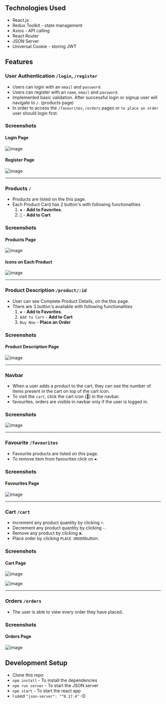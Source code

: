 ## Technologies Used
- React.js
- Redux Toolkit -  state management
- Axios - API calling
- React Router
- JSON Server
- Universal Cookie - storing JWT

## Features

### User Authentication `/login`, `/register`
 - Users can login with an `email` and `password`.
 - Users can register with an `name`, `email` and `password`.
 - Implemented basic validation. After successful login or signup user will navigate to `/`. (products page)
 - In order to access the `/favourites`, `/orders` pages or `to place an order` user should login first.

### Screenshots
#### Login Page
![image](https://github.com/kamal9494/tanX-task/assets/97849725/056df49b-d05a-4dab-8b60-d348a0f278db)

#### Register Page
![image](https://github.com/kamal9494/tanX-task/assets/97849725/203178f8-2346-45a9-8638-dcad48dc42dd)

<hr>

### Products `/`
 - Products are listed on the this page.
 - Each Product Card has 2 button's with following functionalities 
    1. `❤️` - **Add to Favorites**.
    2. `🛒` - **Add to Cart**
 
### Screenshots
#### Products Page
![image](https://github.com/kamal9494/tanX-task/assets/97849725/8c14b8e8-fa2e-4cab-937d-ca959a57a6bf)

#### Icons on Each Product
![image](https://github.com/kamal9494/tanX-task/assets/97849725/3c01cfa5-2c63-4ffc-aacc-86095e3b36c3)


<hr> 

### Product Description `/product/:id`
 - User can see Complete Product Details, on the this page.
 - There are 3 button's available with following functionalities
    1. `❤️` - **Add to Favorites**.
    2. `Add to Cart` - **Add to Cart** 
    2. `Buy Now` - **Place an Order** 

### Screenshots
#### Product Description Page 
![image](https://github.com/kamal9494/tanX-task/assets/97849725/e517674c-3c3f-4dbe-93dc-ed01daff5f02)

<hr>

### Navbar
 - When a user adds a product to the cart, they can see the number of items present in the cart on top of the cart icon.
 - To visit the `cart`, click the cart icon (🛒) in the navbar.
 - favourites, orders are visible in navbar only if the user is logged in.

### Screenshots
![image](https://github.com/kamal9494/tanX-task/assets/97849725/198c2219-3195-44d2-a232-47d4741cd751)

<hr>

### Favourite `/favourites`
 - Favourite products are listed on this page.
 - To remove item from favourites click on `❤️`.

### Screenshots
#### Favourites Page 
![image](https://github.com/kamal9494/tanX-task/assets/97849725/54ca712c-97ac-4b44-9b34-a95756263f11)

<hr>

### Cart `/cart`
 - Increment any product quantity by clicking `+`.
 - Decrement any product quantity by clicking `-`.
 - Remove any product by clicking `❌`.
 - Place order by clicking `PLACE ORDER`button.

### Screenshots
#### Cart Page
![image](https://github.com/kamal9494/tanX-task/assets/97849725/87c87c7c-f302-4c8a-a616-1d7418d00d01)

![image](https://github.com/kamal9494/tanX-task/assets/97849725/67580a04-1a9d-4e7c-a97a-63ffb090d7e5)


<hr>

### Orders `/orders`
 - The user is able to view every order they have placed..

### Screenshots
#### Orders Page 
![image](https://github.com/kamal9494/tanX-task/assets/97849725/cba2bce2-1f81-4cb4-9c59-368cfc7ebdf9)



## 

## Development Setup
- Clone this repo
- `npm install` - To install the dependencies
- `npm run server` - To start the JSON server
- `npm start` - To start the react app
- I used  `"json-server": "^0.17.4"` -D


